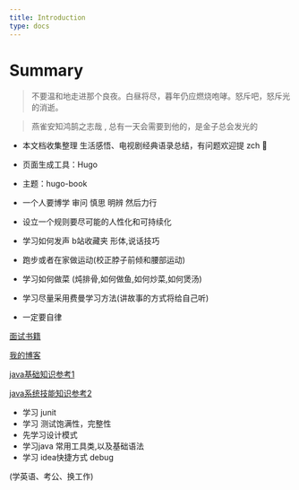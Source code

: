 ```yaml
---
title: Introduction
type: docs
---
```



# Summary

> 不要温和地走进那个良夜。白昼将尽，暮年仍应燃烧咆哮。怒斥吧，怒斥光的消逝。

> 燕雀安知鸿鹄之志哉 , 总有一天会需要到他的，是金子总会发光的

+ 本文档收集整理 生活感悟、电视剧经典语录总结，有问题欢迎提 zch 👏

+ 页面生成工具：Hugo

+ 主题：hugo-book

+ 一个人要博学 审问 慎思 明辨 然后力行

+ 设立一个规则要尽可能的人性化和可持续化

+ 学习如何发声 b站收藏夹 形体,说话技巧

+ 跑步或者在家做运动(校正脖子前倾和腰部运动)


+ 学习如何做菜 (炖排骨,如何做鱼,如何炒菜,如何煲汤)


+ 学习尽量采用费曼学习方法(讲故事的方式将给自己听)

+ 一定要自律

[面试书籍](../pdf/newIndex.html)

[我的博客](https://www.cnblogs.com/noatnu/)

[java基础知识参考1](https://javaguide.cn/)

[java系统技能知识参考2](https://www.pdai.tech/)


+ 学习 junit
+ 学习 测试饱满性，完整性
+ 先学习设计模式
+ 学习java 常用工具类,以及基础语法
+ 学习 idea快捷方式 debug

(学英语、考公、换工作)
